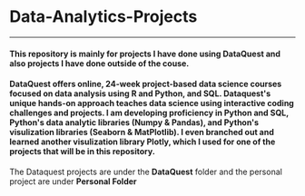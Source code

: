 # Data-Analytics-Projects
___

#### This repository is mainly for projects I have done using DataQuest and also projects I have done outside of the couse.

#### DataQuest offers online, 24-week project-based data science courses focused on data analysis using R and Python, and SQL. Dataquest's unique hands-on approach teaches data science using interactive coding challenges and projects. I am developing proficiency in Python and SQL, Python's data analytic libraries (Numpy & Pandas), and Python's visulization libraries (Seaborn & MatPlotlib). I even branched out and learned another visulization library Plotly, which I used for one of the projects that will be in this repository. 

The Dataquest projects are under the **DataQuest** folder and the personal project are under **Personal Folder**


